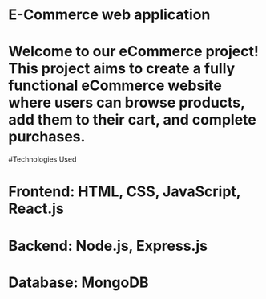 # E-Commerce web application
#  Welcome to our eCommerce project! This project aims to create a fully functional eCommerce website where users can browse products, add them to their cart, and complete purchases.

#Technologies Used
# Frontend: HTML, CSS, JavaScript, React.js
# Backend: Node.js, Express.js
# Database: MongoDB


